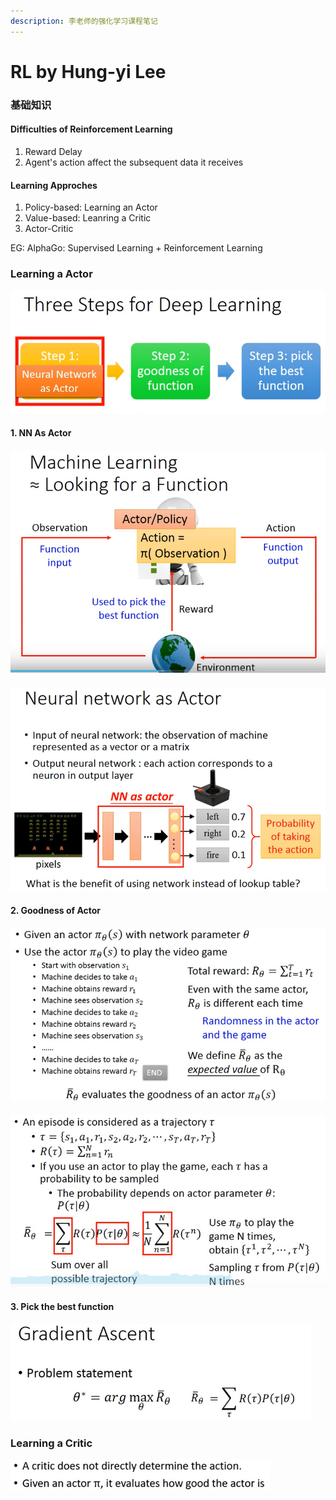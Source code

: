 ```yaml
---
description: 李老师的强化学习课程笔记
---
```


# RL by Hung-yi Lee

### 基础知识

#### Difficulties of Reinforcement Learning

1.  Reward Delay
2. Agent's action affect the subsequent data it receives

#### **Learning Approches**

1. Policy-based: Learning an Actor
2. Value-based: Leanring a Critic
3. Actor-Critic

EG: AlphaGo: Supervised Learning + Reinforcement Learning



### Learning a Actor

 <img src="../.gitbook/assets/image%20%2816%29.png" style="zoom:80%;" /> 

#### 1. NN As Actor 

#### <img src="../.gitbook/assets/image%20%289%29.png" style="zoom: 80%;" /> 

<img src="../.gitbook/assets/image%20%2810%29.png" style="zoom:67%;" /> 

#### 2. Goodness of Actor 

#### <img src="../.gitbook/assets/image%20%283%29.png" style="zoom:80%;" /> 

<img src="../.gitbook/assets/image%20%288%29.png" style="zoom:80%;" /> 

#### 3. Pick the best function

<img src="../.gitbook/assets/image%20%2818%29.png" style="zoom: 67%;" /> 



### Learning a Critic

<img src="../.gitbook/assets/image%20%284%29.png" style="zoom:67%;" /> 


